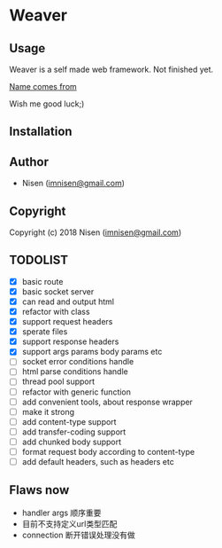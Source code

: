 # Weaver

## Usage

Weaver is a self made web framework. Not finished yet. 

[Name comes from](http://www.dota2.com/hero/weaver/)

Wish me good luck;)

## Installation

## Author

-   Nisen (imnisen@gmail.com)

## Copyright

Copyright (c) 2018 Nisen (imnisen@gmail.com)

## TODOLIST

-   [X] basic route
-   [X] basic socket server
-   [X] can read and output html
-   [X] refactor with class
-   [X] support request headers
-   [X] sperate files
-   [X] support response headers
-   [X] support args params body params etc
-   [ ] socket error conditions handle
-   [ ] html parse conditions handle
-   [ ] thread pool support
-   [ ] refactor with generic function
-   [ ] add convenient tools, about response wrapper
-   [ ] make it strong
-   [ ] add content-type support
-   [ ] add transfer-coding support
-   [ ] add chunked body support
-   [ ] format request body according to content-type
-   [ ] add default headers, such as headers etc

## Flaws now

-   handler args 顺序重要
-   目前不支持定义url类型匹配
-   connection 断开错误处理没有做
